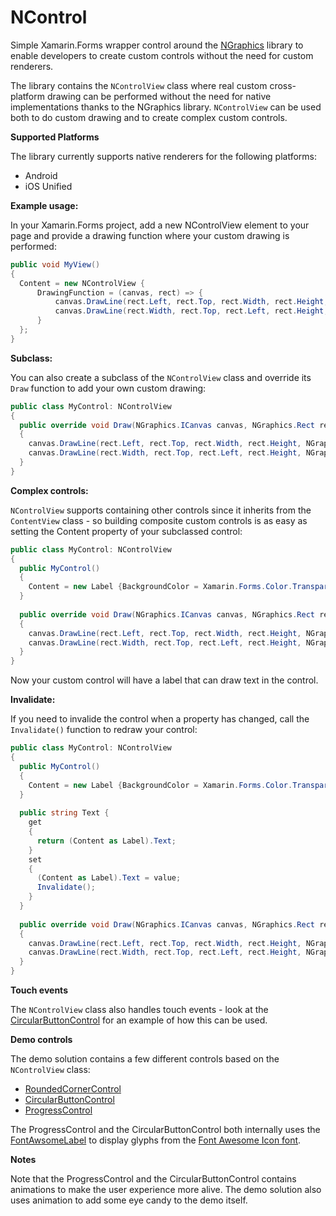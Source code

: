 # NControl
Simple Xamarin.Forms wrapper control around the [NGraphics](https://github.com/praeclarum/NGraphics) library to enable developers to create custom controls without the need for custom renderers. 

The library contains the ```NControlView``` class where real custom cross-platform drawing can be performed without the need for native implementations thanks to the NGraphics library. ```NControlView``` can be used both to do custom drawing and to create complex custom controls.

**Supported Platforms**

The library currently supports native renderers for the following platforms:

- Android
- iOS Unified

**Example usage:**

In your Xamarin.Forms project, add a new NControlView element to your page and provide a drawing function where your custom drawing is performed:

```csharp
public void MyView()
{
  Content = new NControlView {
      DrawingFunction = (canvas, rect) => {
          canvas.DrawLine(rect.Left, rect.Top, rect.Width, rect.Height, NGraphics.Colors.Red);
          canvas.DrawLine(rect.Width, rect.Top, rect.Left, rect.Height, NGraphics.Colors.Yellow);
      }
  };
}
```
**Subclass:**

You can also create a subclass of the ```NControlView``` class and override its ```Draw``` function to add your own custom drawing:

```csharp
public class MyControl: NControlView
{
  public override void Draw(NGraphics.ICanvas canvas, NGraphics.Rect rect)
  {
    canvas.DrawLine(rect.Left, rect.Top, rect.Width, rect.Height, NGraphics.Colors.Red);
    canvas.DrawLine(rect.Width, rect.Top, rect.Left, rect.Height, NGraphics.Colors.Yellow);
  }
}
```

**Complex controls:**

```NControlView``` supports containing other controls since it inherits from the ```ContentView``` class - so building composite custom controls is as easy as setting the Content property of your subclassed control:

```csharp
public class MyControl: NControlView
{
  public MyControl()
  {
    Content = new Label {BackgroundColor = Xamarin.Forms.Color.Transparent};
  }
  
  public override void Draw(NGraphics.ICanvas canvas, NGraphics.Rect rect)
  {
    canvas.DrawLine(rect.Left, rect.Top, rect.Width, rect.Height, NGraphics.Colors.Red);
    canvas.DrawLine(rect.Width, rect.Top, rect.Left, rect.Height, NGraphics.Colors.Yellow);
  }
}
```
Now your custom control will have a label that can draw text in the control. 

**Invalidate:**

If you need to invalide the control when a property has changed, call the ```Invalidate()``` function to redraw your control:

```csharp
public class MyControl: NControlView
{
  public MyControl()
  {
    Content = new Label {BackgroundColor = Xamarin.Forms.Color.Transparent};
  }
  
  public string Text { 
    get 
    { 
      return (Content as Label).Text; 
    }
    set 
    { 
      (Content as Label).Text = value;
      Invalidate();
    }
  }
  
  public override void Draw(NGraphics.ICanvas canvas, NGraphics.Rect rect)
  {
    canvas.DrawLine(rect.Left, rect.Top, rect.Width, rect.Height, NGraphics.Colors.Red);
    canvas.DrawLine(rect.Width, rect.Top, rect.Left, rect.Height, NGraphics.Colors.Yellow);
  }
}
```
**Touch events**

The ```NControlView``` class also handles touch events - look at the [CircularButtonControl](https://github.com/chrfalch/NControl/blob/master/NControlDemo/NControlDemo.Forms.Xamarin.Plugins.FormsApp/Controls/CircularButtonControl.cs) for an example of how this can be used.

**Demo controls**

The demo solution contains a few different controls based on the ```NControlView``` class:
- [RoundedCornerControl](https://github.com/chrfalch/NControl/blob/master/NControlDemo/NControlDemo.Forms.Xamarin.Plugins.FormsApp/Controls/RoundedBorderControl.cs)
- [CircularButtonControl](https://github.com/chrfalch/NControl/blob/master/NControlDemo/NControlDemo.Forms.Xamarin.Plugins.FormsApp/Controls/CircularButtonControl.cs)
- [ProgressControl](https://github.com/chrfalch/NControl/blob/master/NControlDemo/NControlDemo.Forms.Xamarin.Plugins.FormsApp/Controls/ProgressControl.cs)

The ProgressControl and the CircularButtonControl both internally uses the [FontAwsomeLabel](https://github.com/chrfalch/NControl/blob/master/NControlDemo/NControlDemo.Forms.Xamarin.Plugins.FormsApp/Controls/FontAwesomeLabel.cs) to display glyphs from the [Font Awesome Icon font](http://fortawesome.github.io/Font-Awesome/). 

**Notes**

Note that the ProgressControl and the CircularButtonControl contains animations to make the user experience more alive. The demo solution also uses animation to add some eye candy to the demo itself.

